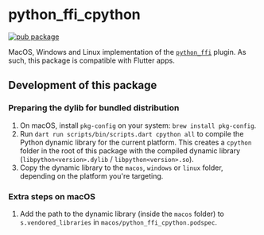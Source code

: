 # python_ffi_cpython

[![pub package](https://img.shields.io/pub/v/python_ffi_cpython.svg)](https://pub.dev/packages/python_ffi_cpython)

MacOS, Windows and Linux implementation of the [`python_ffi`](https://pub.dev/packages/python_ffi)
plugin. As such, this package is compatible with Flutter apps.

## Development of this package

### Preparing the dylib for bundled distribution

1. On macOS, install `pkg-config` on your system: `brew install pkg-config`.
2. Run `dart run scripts/bin/scripts.dart cpython all` to compile the Python dynamic library for the
   current platform. This creates a `cpython` folder in the root of this package with the compiled
   dynamic library (`libpython<version>.dylib` / `libpython<version>.so`).
3. Copy the dynamic library to the `macos`, `windows` or `linux` folder, depending on the platform
   you're targeting.

### Extra steps on macOS

1. Add the path to the dynamic library (inside the `macos` folder) to `s.vendored_libraries`
   in `macos/python_ffi_cpython.podspec`.

